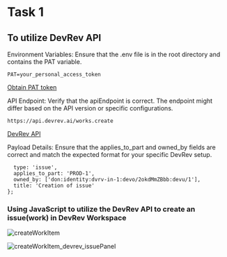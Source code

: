 # Task 1 
## To utilize DevRev API

Environment Variables: Ensure that the .env file is in the root directory and contains the PAT variable.
```
PAT=your_personal_access_token
```
[Obtain PAT token](https://developer.devrev.ai/about/authentication#generate-a-personal-access-token-pat)

API Endpoint: Verify that the apiEndpoint is correct. The endpoint might differ based on the API version or specific configurations.

``` 
https://api.devrev.ai/works.create
```
[DevRev API](https://developer.devrev.ai/api-reference/getting-started)

Payload Details: Ensure that the applies_to_part and owned_by fields are correct and match the expected format for your specific DevRev setup.
``` const payload = {
  type: 'issue',
  applies_to_part: 'PROD-1',
  owned_by: ['don:identity:dvrv-in-1:devo/2okdMmZBbb:devu/1'],
  title: 'Creation of issue'
};
 ```
### Using JavaScript to utilize the DevRev API to create an issue(work) in DevRev Workspace
![createWorkItem](https://github.com/Febiecode/DevRev-Hello-World-Snap-in/assets/93641901/2ab1b6fe-2317-4985-9819-d6c55e1c1361)

![createWorkItem_devrev_issuePanel](https://github.com/Febiecode/DevRev-Hello-World-Snap-in/assets/93641901/4fcec5c9-fb1c-481b-8f05-769e2071c9ea)
